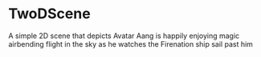 # TwoDScene

A simple 2D scene that depicts Avatar Aang is happily enjoying magic airbending flight in the sky as he watches the Firenation ship sail past him
